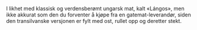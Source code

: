 I likhet med klassisk og verdensberømt ungarsk mat, kalt «Lángos», men ikke akkurat som den du forventer å kjøpe fra en gatemat-leverandør, siden den transilvanske versjonen er fylt med ost, rullet opp og deretter stekt.